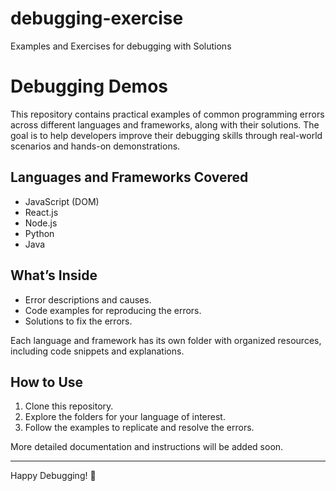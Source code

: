 # debugging-exercise
Examples and Exercises for debugging with Solutions
# Debugging Demos  

This repository contains practical examples of common programming errors across different languages and frameworks, along with their solutions. The goal is to help developers improve their debugging skills through real-world scenarios and hands-on demonstrations.  

## **Languages and Frameworks Covered**  
- JavaScript (DOM)  
- React.js  
- Node.js  
- Python  
- Java  

## **What’s Inside**  
- Error descriptions and causes.  
- Code examples for reproducing the errors.  
- Solutions to fix the errors.  

Each language and framework has its own folder with organized resources, including code snippets and explanations.  

## **How to Use**  
1. Clone this repository.  
2. Explore the folders for your language of interest.  
3. Follow the examples to replicate and resolve the errors.  

More detailed documentation and instructions will be added soon.  

---  

Happy Debugging! 🚀  
